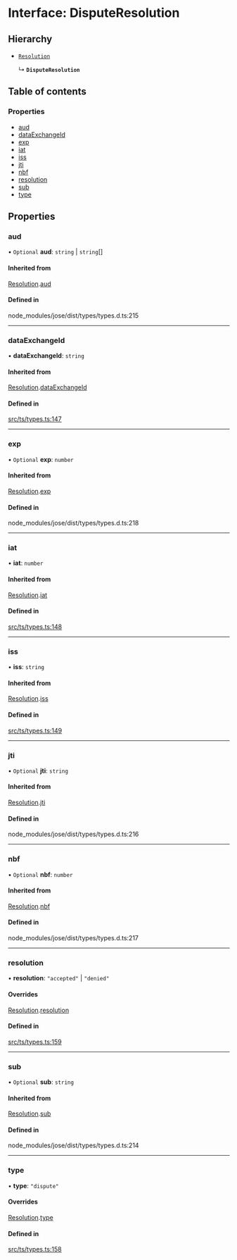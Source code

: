 # Interface: DisputeResolution

## Hierarchy

- [`Resolution`](Resolution.md)

  ↳ **`DisputeResolution`**

## Table of contents

### Properties

- [aud](DisputeResolution.md#aud)
- [dataExchangeId](DisputeResolution.md#dataexchangeid)
- [exp](DisputeResolution.md#exp)
- [iat](DisputeResolution.md#iat)
- [iss](DisputeResolution.md#iss)
- [jti](DisputeResolution.md#jti)
- [nbf](DisputeResolution.md#nbf)
- [resolution](DisputeResolution.md#resolution)
- [sub](DisputeResolution.md#sub)
- [type](DisputeResolution.md#type)

## Properties

### aud

• `Optional` **aud**: `string` \| `string`[]

#### Inherited from

[Resolution](Resolution.md).[aud](Resolution.md#aud)

#### Defined in

node_modules/jose/dist/types/types.d.ts:215

___

### dataExchangeId

• **dataExchangeId**: `string`

#### Inherited from

[Resolution](Resolution.md).[dataExchangeId](Resolution.md#dataexchangeid)

#### Defined in

[src/ts/types.ts:147](https://gitlab.com/i3-market/code/wp3/t3.2/conflict-resolution/non-repudiation-library/-/blob/fe11e28/src/ts/types.ts#L147)

___

### exp

• `Optional` **exp**: `number`

#### Inherited from

[Resolution](Resolution.md).[exp](Resolution.md#exp)

#### Defined in

node_modules/jose/dist/types/types.d.ts:218

___

### iat

• **iat**: `number`

#### Inherited from

[Resolution](Resolution.md).[iat](Resolution.md#iat)

#### Defined in

[src/ts/types.ts:148](https://gitlab.com/i3-market/code/wp3/t3.2/conflict-resolution/non-repudiation-library/-/blob/fe11e28/src/ts/types.ts#L148)

___

### iss

• **iss**: `string`

#### Inherited from

[Resolution](Resolution.md).[iss](Resolution.md#iss)

#### Defined in

[src/ts/types.ts:149](https://gitlab.com/i3-market/code/wp3/t3.2/conflict-resolution/non-repudiation-library/-/blob/fe11e28/src/ts/types.ts#L149)

___

### jti

• `Optional` **jti**: `string`

#### Inherited from

[Resolution](Resolution.md).[jti](Resolution.md#jti)

#### Defined in

node_modules/jose/dist/types/types.d.ts:216

___

### nbf

• `Optional` **nbf**: `number`

#### Inherited from

[Resolution](Resolution.md).[nbf](Resolution.md#nbf)

#### Defined in

node_modules/jose/dist/types/types.d.ts:217

___

### resolution

• **resolution**: ``"accepted"`` \| ``"denied"``

#### Overrides

[Resolution](Resolution.md).[resolution](Resolution.md#resolution)

#### Defined in

[src/ts/types.ts:159](https://gitlab.com/i3-market/code/wp3/t3.2/conflict-resolution/non-repudiation-library/-/blob/fe11e28/src/ts/types.ts#L159)

___

### sub

• `Optional` **sub**: `string`

#### Inherited from

[Resolution](Resolution.md).[sub](Resolution.md#sub)

#### Defined in

node_modules/jose/dist/types/types.d.ts:214

___

### type

• **type**: ``"dispute"``

#### Overrides

[Resolution](Resolution.md).[type](Resolution.md#type)

#### Defined in

[src/ts/types.ts:158](https://gitlab.com/i3-market/code/wp3/t3.2/conflict-resolution/non-repudiation-library/-/blob/fe11e28/src/ts/types.ts#L158)
